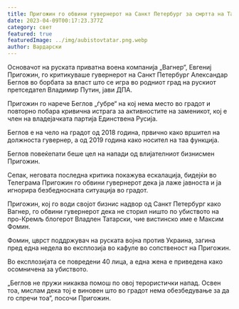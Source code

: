 ```yaml
---
title: Пригожин го обвини гувернерот на Санкт Петербург за смртта на Татарски
date: 2023-04-09T00:17:23.377Z
category: свет
featured: true
featuredImage: ../img/aubistovtatar.png.webp
author: Вардарски
---
```


Основачот на руската приватна воена компанија „Вагнер“, Евгениј Пригожин, го критикуваше гувернерот на Санкт Петербург Александар Беглов во борбата за власт што се игра во родниот град на рускиот претседател Владимир Путин, јави ДПА.

Пригожин го нарече Беглов „ѓубре“ на кој нема место во градот и повторно побара кривична истрага за активностите на заменикот, кој е член на владејачката партија Единствена Русија.

Беглов е на чело на градот од 2018 година, првично како вршител на должноста гувернер, а од 2019 година како носител на таа функција.

Беглов повеќепати беше цел на напади од влијателниот бизнисмен Пригожин.

Сепак, неговата последна критика покажува ескалација, бидејќи во Телеграма Пригожин го обвини гувернерот дека ја лаже јавноста и ја игнорира безбедносната ситуација во градот.

Пригожин, кој го води својот бизнис надвор од Санкт Петербург како Вагнер, го обвини гувернерот дека не сторил ништо по убиството на про-Кремљ блогерот Владлен Татарски, чие вистинско име е Максим Фомин.

Фомин, цврст поддржувач на руската војна против Украина, загина пред една недела во експлозија во кафуле во сопственост на Пригожин.

Во експлозијата се повредени 40 лица, а една жена е приведена како осомничена за убиството.

„Беглов не пружи никаква помош по овој терористички напад. Освен тоа, мислам дека тој е виновен што во градот нема обезбедување за да го спречи тоа“, посочи Пригожин.
